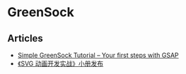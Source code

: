 # GreenSock

## Articles
* [Simple GreenSock Tutorial – Your first steps with GSAP](https://ihatetomatoes.net/simple-greensock-tutorial-your-first-steps-with-gsap/)
* [《SVG 动画开发实战》小册发布](https://segmentfault.com/a/1190000038486133)
